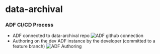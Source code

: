 # data-archival

### ADF CI/CD Process

+ ADF connected to data-archival repo
  ![ADF github connection](https://github.com/pointclickcare/data-archival/blob/main/documentation/adf-git-connection.png)
+ Authoring on the dev ADF instance by the developer (committed to a feature branch)
  ![ADF Authoring](https://github.com/pointclickcare/data-archival/blob/main/documentation/adf-authoring.png)
